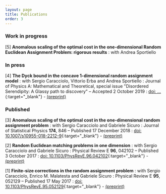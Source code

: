 ```yaml
---
layout: page
title: Publications
order: 3
---
```

<!-- - TOC
{:toc} -->

<!-- ### Preprints

<!--[1] **Anomalous scaling of the optimal cost in the one-dimensional random assignment problem**
: with Sergio Caracciolo and Gabriele Sicuro
: <a href="assets/Corrections1d.pdf" target="_blank"><i class="fa fa-file-pdf-o" aria-hidden="true"></i> download</a>-->
### Work in progress
[5] **Anomalous scaling of the optimal cost in the one-dimensional Random Euclidean Assignment Problem: rigorous results**
: with Andrea Sportiello


### In press
[4] **The Dyck bound in the concave 1-dimensional random assignment model**
: with Sergio Caracciolo, Vittorio Erba and Andrea Sportiello
: Journal of Physics A: Mathematical and Theoretical, special issue "Disordered Serendipity: A Glassy path to discovery" – Accepted 2 October 2019
: [doi: ...](#){:target="_blank"} - <a href="assets/concave1d.pdf" target="_blank"><i class="fa fa-file-pdf-o" aria-hidden="true"></i> (preprint)</a>

### Published
[3] **Anomalous scaling of the optimal cost in the one-dimensional random assignment problem**
: with Sergio Caracciolo and Gabriele Sicuro
: Journal of Statistical Physics **174**, 846 – Published 17 December 2018
: [doi: 10.1007/s10955-018-2212-9](https://doi.org/10.1007/s10955-018-2212-9){:target="_blank"} - <a href="assets/Corrections1d.pdf" target="_blank"><i class="fa fa-file-pdf-o" aria-hidden="true"></i> (preprint)</a>

[2] **Random Euclidean matching problems in one dimension**
: with Sergio Caracciolo and Gabriele Sicuro
: Physical Review E **96**, 042102  – Published 3 October 2017
: [doi: 10.1103/PhysRevE.96.042102](https://doi.org/10.1103/PhysRevE.96.042102){:target="_blank"} - <a href="assets/OneDimension.pdf" target="_blank"><i class="fa fa-file-pdf-o" aria-hidden="true"></i> (preprint)</a>

[1] **Finite-size corrections in the random assignment problem**
: with Sergio Caracciolo, Enrico M. Malatesta and  Gabriele Sicuro
: Physical Review E **95**, 052129 – Published 17 May 2017
: [doi: 10.1103/PhysRevE.95.052129](https://doi.org/10.1103/PhysRevE.95.052129){:target="_blank"} - <a href="assets/FSC.pdf" target="_blank"><i class="fa fa-file-pdf-o" aria-hidden="true"></i> (preprint)</a>


<!-- ### Posters -->

<!--

: >We analytically derive, in the context of the replica formalism, the first finite size corrections to the average optimal cost in the random assignment problem for a quite generic distribution law for the costs. We show that, when moving from a power law distribution to gamma distribution, the leading correction changes both in sign and in its scaling properties. We also examine the behavior of the corrections when approaching a delta function distribution. By using a numerical solution of the saddle-point equations, we provide predictions which are very well confirmed by numerical simulations.
{: .text-justify}

 -->

<!-- ### Articles -->

<!--
<dl>
{% assign list = site.data.pubs | where: 'preprint', true %}
{% for pub in list %}
  <dt>  {{ pub.title }}  
  </dt>
  <dd> with {{ pub.authors }} </dd>
{% endfor %}
</dl>
-->
